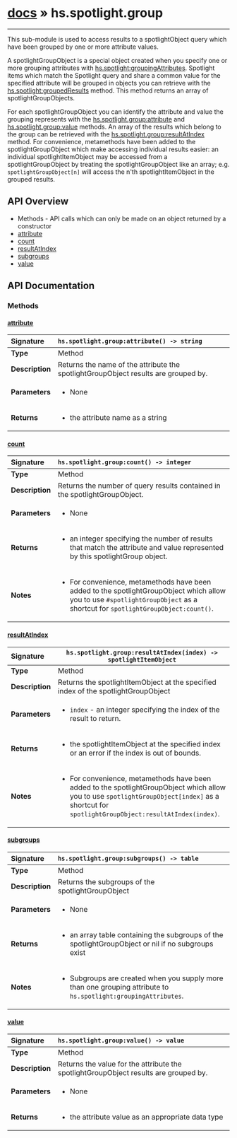 # [docs](index.md) » hs.spotlight.group
---

This sub-module is used to access results to a spotlightObject query which have been grouped by one or more attribute values.

A spotlightGroupObject is a special object created when you specify one or more grouping attributes with [hs.spotlight:groupingAttributes](#groupingAttributes). Spotlight items which match the Spotlight query and share a common value for the specified attribute will be grouped in objects you can retrieve with the [hs.spotlight:groupedResults](#groupedResults) method. This method returns an array of spotlightGroupObjects.

For each spotlightGroupObject you can identify the attribute and value the grouping represents with the [hs.spotlight.group:attribute](#attribute) and [hs.spotlight.group:value](#value) methods.  An array of the results which belong to the group can be retrieved with the [hs.spotlight.group:resultAtIndex](#resultAtIndex) method.  For convenience, metamethods have been added to the spotlightGroupObject which make accessing individual results easier:  an individual spotlightItemObject may be accessed from a spotlightGroupObject by treating the spotlightGroupObject like an array; e.g. `spotlightGroupObject[n]` will access the n'th spotlightItemObject in the grouped results.

## API Overview
* Methods - API calls which can only be made on an object returned by a constructor
 * [attribute](#attribute)
 * [count](#count)
 * [resultAtIndex](#resultatindex)
 * [subgroups](#subgroups)
 * [value](#value)

## API Documentation

### Methods

#### [attribute](#attribute)
| <span style="float: left;">**Signature**</span> | <span style="float: left;">`hs.spotlight.group:attribute() -> string` </span>                                                          |
| -----------------------------------------------------|---------------------------------------------------------------------------------------------------------|
| **Type**                                             | Method |
| **Description**                                      | Returns the name of the attribute the spotlightGroupObject results are grouped by. |
| **Parameters**                                       | <ul><li>None</li></ul> |
| **Returns**                                          | <ul><li>the attribute name as a string</li></ul> |

#### [count](#count)
| <span style="float: left;">**Signature**</span> | <span style="float: left;">`hs.spotlight.group:count() -> integer` </span>                                                          |
| -----------------------------------------------------|---------------------------------------------------------------------------------------------------------|
| **Type**                                             | Method |
| **Description**                                      | Returns the number of query results contained in the spotlightGroupObject. |
| **Parameters**                                       | <ul><li>None</li></ul> |
| **Returns**                                          | <ul><li>an integer specifying the number of results that match the attribute and value represented by this spotlightGroup object.</li></ul> |
| **Notes**                                            | <ul><li>For convenience, metamethods have been added to the spotlightGroupObject which allow you to use <code>#spotlightGroupObject</code> as a shortcut for <code>spotlightGroupObject:count()</code>.</li></ul> |

#### [resultAtIndex](#resultatindex)
| <span style="float: left;">**Signature**</span> | <span style="float: left;">`hs.spotlight.group:resultAtIndex(index) -> spotlightItemObject` </span>                                                          |
| -----------------------------------------------------|---------------------------------------------------------------------------------------------------------|
| **Type**                                             | Method |
| **Description**                                      | Returns the spotlightItemObject at the specified index of the spotlightGroupObject |
| **Parameters**                                       | <ul><li><code>index</code> - an integer specifying the index of the result to return.</li></ul> |
| **Returns**                                          | <ul><li>the spotlightItemObject at the specified index or an error if the index is out of bounds.</li></ul> |
| **Notes**                                            | <ul><li>For convenience, metamethods have been added to the spotlightGroupObject which allow you to use <code>spotlightGroupObject[index]</code> as a shortcut for <code>spotlightGroupObject:resultAtIndex(index)</code>.</li></ul> |

#### [subgroups](#subgroups)
| <span style="float: left;">**Signature**</span> | <span style="float: left;">`hs.spotlight.group:subgroups() -> table` </span>                                                          |
| -----------------------------------------------------|---------------------------------------------------------------------------------------------------------|
| **Type**                                             | Method |
| **Description**                                      | Returns the subgroups of the spotlightGroupObject |
| **Parameters**                                       | <ul><li>None</li></ul> |
| **Returns**                                          | <ul><li>an array table containing the subgroups of the spotlightGroupObject or nil if no subgroups exist</li></ul> |
| **Notes**                                            | <ul><li>Subgroups are created when you supply more than one grouping attribute to <code>hs.spotlight:groupingAttributes</code>.</li></ul> |

#### [value](#value)
| <span style="float: left;">**Signature**</span> | <span style="float: left;">`hs.spotlight.group:value() -> value` </span>                                                          |
| -----------------------------------------------------|---------------------------------------------------------------------------------------------------------|
| **Type**                                             | Method |
| **Description**                                      | Returns the value for the attribute the spotlightGroupObject results are grouped by. |
| **Parameters**                                       | <ul><li>None</li></ul> |
| **Returns**                                          | <ul><li>the attribute value as an appropriate data type</li></ul> |

